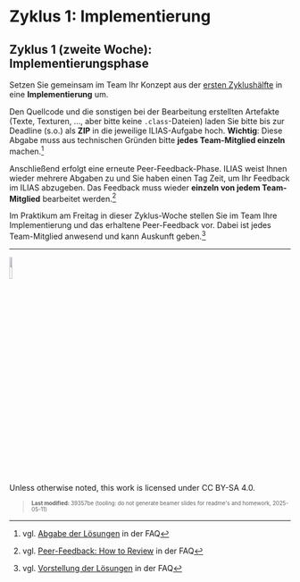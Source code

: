 # Zyklus 1: Implementierung

## Zyklus 1 (zweite Woche): Implementierungsphase

Setzen Sie gemeinsam im Team Ihr Konzept aus der [ersten
Zyklushälfte](b01a.md) in eine **Implementierung** um.

Den Quellcode und die sonstigen bei der Bearbeitung erstellten Artefakte
(Texte, Texturen, …, aber bitte keine `.class`-Dateien) laden Sie bitte
bis zur Deadline (s.o.) als **ZIP** in die jeweilige ILIAS-Aufgabe hoch.
**Wichtig**: Diese Abgabe muss aus technischen Gründen bitte **jedes
Team-Mitglied einzeln** machen.[^1]

Anschließend erfolgt eine erneute Peer-Feedback-Phase. ILIAS weist Ihnen
wieder mehrere Abgaben zu und Sie haben einen Tag Zeit, um Ihr Feedback
im ILIAS abzugeben. Das Feedback muss wieder **einzeln von jedem
Team-Mitglied** bearbeitet werden.[^2]

Im Praktikum am Freitag in dieser Zyklus-Woche stellen Sie im Team Ihre
Implementierung und das erhaltene Peer-Feedback vor. Dabei ist jedes
Team-Mitglied anwesend und kann Auskunft geben.[^3]

------------------------------------------------------------------------

<img src="https://licensebuttons.net/l/by-sa/4.0/88x31.png" width="10%">

Unless otherwise noted, this work is licensed under CC BY-SA 4.0.

<blockquote><p><sup><sub><strong>Last modified:</strong> 39357be (tooling: do not generate beamer slides for readme's and homework, 2025-05-11)<br></sub></sup></p></blockquote>

[^1]: vgl. [Abgabe der
    Lösungen](https://github.com/Programmiermethoden-CampusMinden/PM-Lecture/discussions/15)
    in der FAQ

[^2]: vgl. [Peer-Feedback: How to
    Review](https://github.com/Programmiermethoden-CampusMinden/PM-Lecture/discussions/16)
    in der FAQ

[^3]: vgl. [Vorstellung der
    Lösungen](https://github.com/Programmiermethoden-CampusMinden/PM-Lecture/discussions/17)
    in der FAQ
